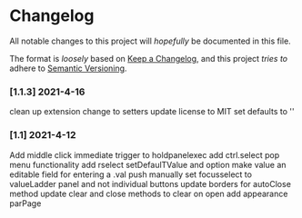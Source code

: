 # Changelog
All notable changes to this project will _hopefully_ be documented in this file.

The format is _loosely_ based on [Keep a Changelog](https://keepachangelog.com/en/1.0.0/),
and this project _tries to_ adhere to [Semantic Versioning](https://semver.org/spec/v2.0.0.html).

### [1.1.3] 2021-4-16
clean up extension 
change to setters 
update license to MIT 
set defaults to ''


### [1.1] 2021-4-12
Add middle click immediate trigger to holdpanelexec
add ctrl.select pop menu functionality
add rselect setDefaulTValue and option
make value an editable field for entering a .val push manually
set focusselect to valueLadder panel and not individual buttons
update borders for autoClose method
update clear and close methods to clear on open
add appearance parPage
